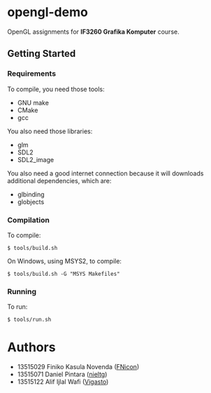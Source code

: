 # opengl-demo

OpenGL assignments for **IF3260 Grafika Komputer** course.

## Getting Started

### Requirements

To compile, you need those tools:

- GNU make
- CMake
- gcc

You also need those libraries:

- glm
- SDL2
- SDL2_image

You also need a good internet connection because it will downloads additional
dependencies, which are:

- glbinding
- globjects

### Compilation

To compile:

```
$ tools/build.sh
```

On Windows, using MSYS2, to compile:

```
$ tools/build.sh -G "MSYS Makefiles"
```

### Running

To run:

```
$ tools/run.sh
```

# Authors

- 13515029 Finiko Kasula Novenda ([FNicon](https://github.com/FNicon))
- 13515071 Daniel Pintara ([nieltg](https://github.com/nieltg))
- 13515122 Alif Ijlal Wafi ([Vigasto](https://github.com/Vigasto))
